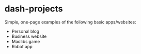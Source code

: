 # dash-projects

Simple, one-page examples of the following basic apps/websites: 

- Personal blog
- Business website
- Madlibs game
- Robot app
